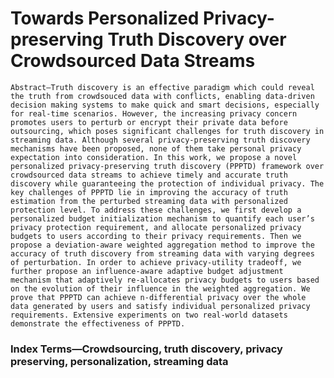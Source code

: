# Towards Personalized Privacy-preserving Truth Discovery over Crowdsourced Data Streams
    Abstract—Truth discovery is an effective paradigm which could reveal the truth from crowdsouced data with conflicts, enabling data-driven decision making systems to make quick and smart decisions, especially for real-time scenarios. However, the increasing privacy concern promotes users to perturb or encrypt their private data before outsourcing, which poses significant challenges for truth discovery in streaming data. Although several privacy-preserving truth discovery mechanisms have been proposed, none of them take personal privacy expectation into consideration. In this work, we propose a novel personalized privacy-preserving truth discovery (PPPTD) framework over crowdsourced data streams to achieve timely and accurate truth discovery while guaranteeing the protection of individual privacy. The key challenges of PPPTD lie in improving the accuracy of truth estimation from the perturbed streaming data with personalized protection level. To address these challenges, we first develop a personalized budget initialization mechanism to quantify each user’s privacy protection requirement, and allocate personalized privacy budgets to users according to their privacy requirements. Then we propose a deviation-aware weighted aggregation method to improve the accuracy of truth discovery from streaming data with varying degrees of perturbation. In order to achieve privacy-utility tradeoff, we further propose an influence-aware adaptive budget adjustment mechanism that adaptively re-allocates privacy budgets to users based on the evolution of their influence in the weighted aggregation. We prove that PPPTD can achieve n-differential privacy over the whole data generated by users and satisfy individual personalized privacy requirements. Extensive experiments on two real-world datasets demonstrate the effectiveness of PPPTD. 

### Index Terms—Crowdsourcing, truth discovery, privacy preserving, personalization, streaming data

